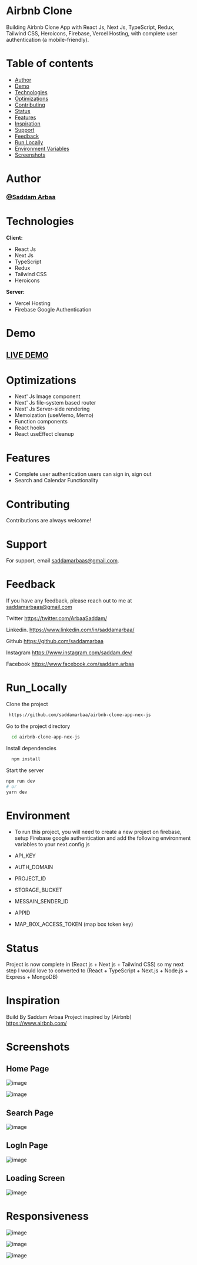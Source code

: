 # Airbnb Clone

Building Airbnb Clone App with React Js, Next Js, TypeScript, Redux, Tailwind CSS,
Heroicons, Firebase, Vercel Hosting, with complete user authentication (a mobile-friendly).

# Table of contents

-  [Author](#Author)
-  [Demo](#Demo)
-  [Technologies](#Technologies)
-  [Optimizations](#Optimizations)
-  [Contributing](#Contributing)
-  [Status](#status)
-  [Features](#Features)
-  [Inspiration](#inspiration)
-  [Support](#Support)
-  [Feedback](#Feedback)
-  [Run Locally](#Run_Locally)
-  [Environment Variables](#Environment)
-  [Screenshots](#Screenshots)

# Author

### <a href="https://github.com/saddamarbaa">@Saddam Arbaa</a>

# Technologies

**Client:**

-  React Js
-  Next Js
-  TypeScript
-  Redux
-  Tailwind CSS
-  Heroicons

**Server:**

-  Vercel Hosting
-  Firebase Google Authentication

# Demo

## <a href="https://airbnb-clone-app-nex-js.vercel.app/">LIVE DEMO</a>

# Optimizations

-  Next' Js Image component
-  Next' Js file-system based router
-  Next' Js Server-side rendering
-  Memoization (useMemo, Memo)
-  Function components
-  React hooks
-  React useEffect cleanup


# Features

-  Complete user authentication users can sign in, sign out
-  Search and Calendar Functionality


# Contributing

Contributions are always welcome!

# Support

For support, email saddamarbaas@gmail.com.

# Feedback

If you have any feedback, please reach out to me at saddamarbaas@gmail.com

Twitter
https://twitter.com/ArbaaSaddam/

Linkedin.
https://www.linkedin.com/in/saddamarbaa/

Github
https://github.com/saddamarbaa

Instagram
https://www.instagram.com/saddam.dev/

Facebook
https://www.facebook.com/saddam.arbaa


# Run_Locally

Clone the project

```bash
 https://github.com/saddamarbaa/airbnb-clone-app-nex-js
```

Go to the project directory

```bash
  cd airbnb-clone-app-nex-js
```

Install dependencies

```bash
  npm install
```

Start the server

```bash
npm run dev
# or
yarn dev
```

# Environment

-  To run this project, you will need to create a new project on firebase, setup Firebase google authentication and add the following environment variables to your next.config.js

-  API_KEY
-  AUTH_DOMAIN
-  PROJECT_ID
-  STORAGE_BUCKET
-  MESSAIN_SENDER_ID
-  APPID
-  MAP_BOX_ACCESS_TOKEN (map box token key)
 

# Status

Project is now complete in (React js + Next js + Tailwind CSS) so my next step I would love to converted to (React + TypeScript + Next.js + Node.js + Express + MongoDB)

# Inspiration

Build By Saddam Arbaa Project inspired by [Airbnb] https://www.airbnb.com/


# Screenshots

 ## Home Page
![image](https://user-images.githubusercontent.com/51326421/179346527-b17b023e-6302-49de-834c-8861b8cf2bef.png)



![image](https://user-images.githubusercontent.com/51326421/137613585-ec9ebb46-271c-4078-8132-e872634724b9.png)



## Search Page
![image](https://user-images.githubusercontent.com/51326421/137613720-10fa6984-f158-4996-9dd4-fa5f4c330ab2.png)

  
  

## LogIn Page

![image](https://user-images.githubusercontent.com/51326421/137613804-b2369d64-0d86-42e7-a104-5acfa2632a24.png)



## Loading Screen
![image](https://user-images.githubusercontent.com/51326421/179347020-20f159fd-2262-4bd5-9a5b-7bf720f53a27.png)



# Responsiveness


![image](https://user-images.githubusercontent.com/51326421/179346742-d329897a-4de5-42d1-a859-0fe65682d0ce.png)



![image](https://user-images.githubusercontent.com/51326421/179346817-5975094c-66a7-4d18-83d5-4b01526037c0.png)



![image](https://user-images.githubusercontent.com/51326421/179346977-4ccf3620-41c7-4c33-b371-f2905b802a6e.png)






